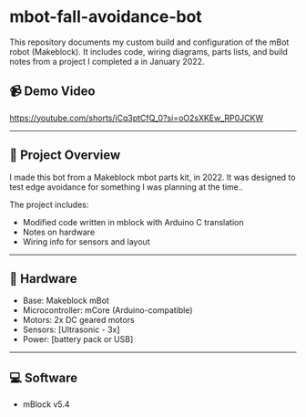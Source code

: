 # mbot-fall-avoidance-bot

This repository documents my custom build and configuration of the mBot robot (Makeblock). 
It includes code, wiring diagrams, parts lists, and build notes from a project I completed a 
in January 2022.

## 📹 Demo Video
 https://youtube.com/shorts/iCq3ptCfQ_0?si=oO2sXKEw_RP0JCKW

---

## 🧠 Project Overview

I made this bot from a Makeblock mbot parts kit, in 2022. It was designed to test edge
avoidance for something I was planning at the time.. 

The project includes:
- Modified code written in mblock with Arduino C translation
- Notes on hardware 
- Wiring info for sensors and layout
---

## 🔧 Hardware

- Base: Makeblock mBot
- Microcontroller: mCore (Arduino-compatible)
- Motors: 2x DC geared motors
- Sensors: [Ultrasonic - 3x]
- Power: [battery pack or USB]

---

## 💻 Software

- mBlock v5.4 


